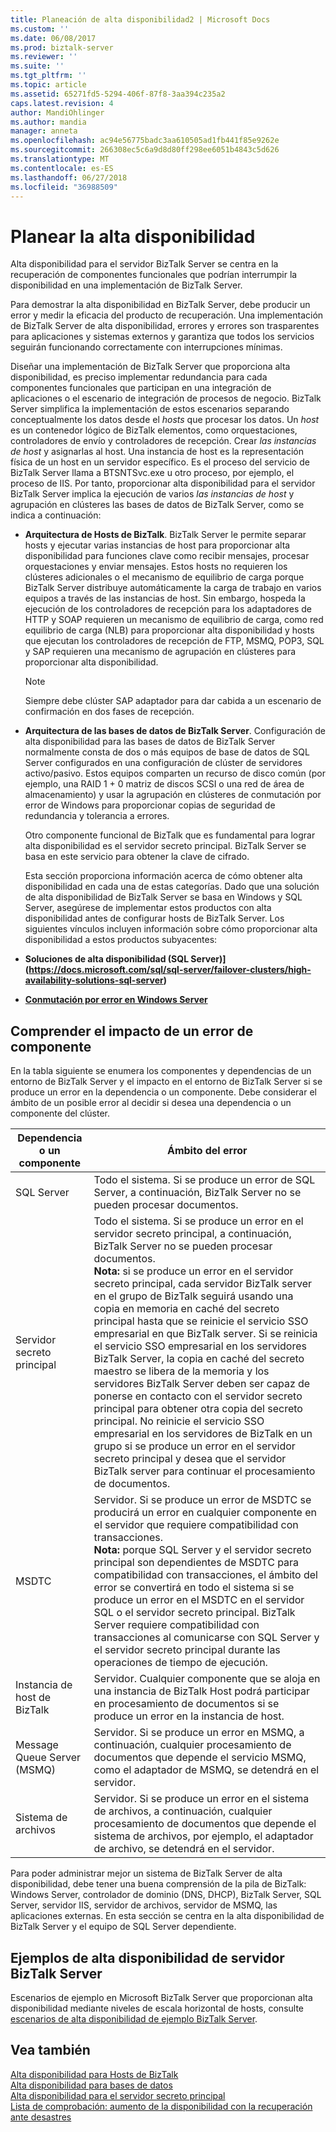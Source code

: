 ```yaml
---
title: Planeación de alta disponibilidad2 | Microsoft Docs
ms.custom: ''
ms.date: 06/08/2017
ms.prod: biztalk-server
ms.reviewer: ''
ms.suite: ''
ms.tgt_pltfrm: ''
ms.topic: article
ms.assetid: 65271fd5-5294-406f-87f8-3aa394c235a2
caps.latest.revision: 4
author: MandiOhlinger
ms.author: mandia
manager: anneta
ms.openlocfilehash: ac94e56775badc3aa610505ad1fb441f85e9262e
ms.sourcegitcommit: 266308ec5c6a9d8d80ff298ee6051b4843c5d626
ms.translationtype: MT
ms.contentlocale: es-ES
ms.lasthandoff: 06/27/2018
ms.locfileid: "36988509"
---
```

# <a name="planning-for-high-availability"></a>Planear la alta disponibilidad
Alta disponibilidad para el servidor BizTalk Server se centra en la recuperación de componentes funcionales que podrían interrumpir la disponibilidad en una implementación de BizTalk Server.  
  
 Para demostrar la alta disponibilidad en BizTalk Server, debe producir un error y medir la eficacia del producto de recuperación. Una implementación de BizTalk Server de alta disponibilidad, errores y errores son trasparentes para aplicaciones y sistemas externos y garantiza que todos los servicios seguirán funcionando correctamente con interrupciones mínimas.  
  
 Diseñar una implementación de BizTalk Server que proporciona alta disponibilidad, es preciso implementar redundancia para cada componentes funcionales que participan en una integración de aplicaciones o el escenario de integración de procesos de negocio. BizTalk Server simplifica la implementación de estos escenarios separando conceptualmente los datos desde el *hosts* que procesar los datos. Un *host* es un contenedor lógico de BizTalk elementos, como orquestaciones, controladores de envío y controladores de recepción. Crear *las instancias de host* y asignarlas al host. Una instancia de host es la representación física de un host en un servidor específico. Es el proceso del servicio de BizTalk Server llama a BTSNTSvc.exe u otro proceso, por ejemplo, el proceso de IIS. Por tanto, proporcionar alta disponibilidad para el servidor BizTalk Server implica la ejecución de varios *las instancias de host* y agrupación en clústeres las bases de datos de BizTalk Server, como se indica a continuación:  
  
- **Arquitectura de Hosts de BizTalk**. BizTalk Server le permite separar hosts y ejecutar varias instancias de host para proporcionar alta disponibilidad para funciones clave como recibir mensajes, procesar orquestaciones y enviar mensajes. Estos hosts no requieren los clústeres adicionales o el mecanismo de equilibrio de carga porque BizTalk Server distribuye automáticamente la carga de trabajo en varios equipos a través de las instancias de host. Sin embargo, hospeda la ejecución de los controladores de recepción para los adaptadores de HTTP y SOAP requieren un mecanismo de equilibrio de carga, como red equilibrio de carga (NLB) para proporcionar alta disponibilidad y hosts que ejecutan los controladores de recepción de FTP, MSMQ, POP3, SQL y SAP requieren una mecanismo de agrupación en clústeres para proporcionar alta disponibilidad.  
  
  > [!NOTE]  
  >  Siempre debe clúster SAP adaptador para dar cabida a un escenario de confirmación en dos fases de recepción.  
  
- **Arquitectura de las bases de datos de BizTalk Server**. Configuración de alta disponibilidad para las bases de datos de BizTalk Server normalmente consta de dos o más equipos de base de datos de SQL Server configurados en una configuración de clúster de servidores activo/pasivo. Estos equipos comparten un recurso de disco común (por ejemplo, una RAID 1 + 0 matriz de discos SCSI o una red de área de almacenamiento) y usar la agrupación en clústeres de conmutación por error de Windows para proporcionar copias de seguridad de redundancia y tolerancia a errores.  
  
  Otro componente funcional de BizTalk que es fundamental para lograr alta disponibilidad es el servidor secreto principal. BizTalk Server se basa en este servicio para obtener la clave de cifrado.  
  
  Esta sección proporciona información acerca de cómo obtener alta disponibilidad en cada una de estas categorías. Dado que una solución de alta disponibilidad de BizTalk Server se basa en Windows y SQL Server, asegúrese de implementar estos productos con alta disponibilidad antes de configurar hosts de BizTalk Server. Los siguientes vínculos incluyen información sobre cómo proporcionar alta disponibilidad a estos productos subyacentes:  
  
- **Soluciones de alta disponibilidad (SQL Server)](https://docs.microsoft.com/sql/sql-server/failover-clusters/high-availability-solutions-sql-server)**  
  
- **[Conmutación por error en Windows Server](https://docs.microsoft.com/windows-server/failover-clustering/failover-clustering-overview)**
  
## <a name="understanding-the-impact-of-a-component-failure"></a>Comprender el impacto de un error de componente  
 En la tabla siguiente se enumera los componentes y dependencias de un entorno de BizTalk Server y el impacto en el entorno de BizTalk Server si se produce un error en la dependencia o un componente. Debe considerar el ámbito de un posible error al decidir si desea una dependencia o un componente del clúster.  
  
|Dependencia o un componente|Ámbito del error|  
|-----------------------------|----------------------|  
|SQL Server|Todo el sistema. Si se produce un error de SQL Server, a continuación, BizTalk Server no se pueden procesar documentos.|  
|Servidor secreto principal|Todo el sistema. Si se produce un error en el servidor secreto principal, a continuación, BizTalk Server no se pueden procesar documentos. <br/>**Nota:** si se produce un error en el servidor secreto principal, cada servidor BizTalk server en el grupo de BizTalk seguirá usando una copia en memoria en caché del secreto principal hasta que se reinicie el servicio SSO empresarial en que BizTalk server. Si se reinicia el servicio SSO empresarial en los servidores BizTalk Server, la copia en caché del secreto maestro se libera de la memoria y los servidores BizTalk Server deben ser capaz de ponerse en contacto con el servidor secreto principal para obtener otra copia del secreto principal. No reinicie el servicio SSO empresarial en los servidores de BizTalk en un grupo si se produce un error en el servidor secreto principal y desea que el servidor BizTalk server para continuar el procesamiento de documentos.|  
|MSDTC|Servidor. Si se produce un error de MSDTC se producirá un error en cualquier componente en el servidor que requiere compatibilidad con transacciones. <br/>**Nota:** porque SQL Server y el servidor secreto principal son dependientes de MSDTC para compatibilidad con transacciones, el ámbito del error se convertirá en todo el sistema si se produce un error en el MSDTC en el servidor SQL o el servidor secreto principal. BizTalk Server requiere compatibilidad con transacciones al comunicarse con SQL Server y el servidor secreto principal durante las operaciones de tiempo de ejecución.|  
|Instancia de host de BizTalk|Servidor. Cualquier componente que se aloja en una instancia de BizTalk Host podrá participar en procesamiento de documentos si se produce un error en la instancia de host.|  
|Message Queue Server (MSMQ)|Servidor. Si se produce un error en MSMQ, a continuación, cualquier procesamiento de documentos que depende el servicio MSMQ, como el adaptador de MSMQ, se detendrá en el servidor.|  
|Sistema de archivos|Servidor. Si se produce un error en el sistema de archivos, a continuación, cualquier procesamiento de documentos que depende el sistema de archivos, por ejemplo, el adaptador de archivo, se detendrá en el servidor.|  
  
 Para poder administrar mejor un sistema de BizTalk Server de alta disponibilidad, debe tener una buena comprensión de la pila de BizTalk: Windows Server, controlador de dominio (DNS, DHCP), BizTalk Server, SQL Server, servidor IIS, servidor de archivos, servidor de MSMQ, las aplicaciones externas. En esta sección se centra en la alta disponibilidad de BizTalk Server y el equipo de SQL Server dependiente.  
  
## <a name="biztalk-server-high-availability-examples"></a>Ejemplos de alta disponibilidad de servidor BizTalk Server  
 Escenarios de ejemplo en Microsoft BizTalk Server que proporcionan alta disponibilidad mediante niveles de escala horizontal de hosts, consulte [escenarios de alta disponibilidad de ejemplo BizTalk Server](../core/sample-biztalk-server-high-availability-scenarios.md).
  
## <a name="see-also"></a>Vea también  
 [Alta disponibilidad para Hosts de BizTalk](../technical-guides/high-availability-for-biztalk-hosts.md)   
 [Alta disponibilidad para bases de datos](../technical-guides/high-availability-for-databases.md)   
 [Alta disponibilidad para el servidor secreto principal](../technical-guides/high-availability-for-the-master-secret-server.md)   
 [Lista de comprobación: aumento de la disponibilidad con la recuperación ante desastres](../technical-guides/checklist-increasing-availability-with-disaster-recovery.md)